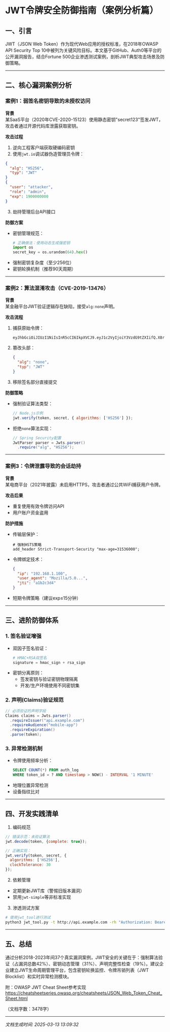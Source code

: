 

# JWT令牌安全防御指南（案例分析篇）

## 一、引言
JWT（JSON Web Token）作为现代Web应用的授权标准，在2018年OWASP API Security Top 10中被列为关键风险目标。本文基于GitHub、Auth0等平台的公开漏洞报告，结合Fortune 500企业渗透测试案例，剖析JWT典型攻击场景及防御策略。

---

## 二、核心漏洞案例分析

### 案例1：弱签名密钥导致的未授权访问
**背景**  
某SaaS平台（2020年CVE-2020-15123）使用静态密钥"secret123"签发JWT，攻击者通过开源代码库泄露获取密钥。

**攻击过程**  
1. 逆向工程客户端获取硬编码密钥  
2. 使用`jwt.io`调试器伪造管理员令牌：
```json
{
  "alg": "HS256",
  "typ": "JWT"
}
{
  "user": "attacker",
  "role": "admin",
  "exp": 1900000000
}
```
3. 劫持管理后台API接口

**防御方案**  
- 密钥管理规范：
  ```python
  # 正确做法：使用动态生成强密钥
  import os
  secret_key = os.urandom(64).hex()
  ```
- 强制密钥复杂度（至少256位）
- 密钥轮换机制（推荐90天周期）

---

### 案例2：算法混淆攻击（CVE-2019-13476）
**背景**  
某金融平台JWT验证逻辑存在缺陷，接受`alg:none`声明。

**攻击流程**  
1. 捕获原始令牌：
   ```
   eyJhbGciOiJIUzI1NiIsInR5cCI6IkpXVCJ9.eyJ1c2VyIjoiY3VzdG9tZXIifQ.X8r9v4WZJnq2gG7A...
   ```
2. 篡改头部：
   ```json
   {
     "alg": "none",
     "typ": "JWT"
   }
   ```
3. 移除签名部分直接提交

**防御策略**  
- 强制验证算法类型：
  ```javascript
  // Node.js示例
  jwt.verify(token, secret, { algorithms: ['HS256'] });
  ```
- 拒绝`none`算法实现：
  ```java
  // Spring Security配置
  JwtParser parser = Jwts.parser()
    .require("alg", "HS256");
  ```

---

### 案例3：令牌泄露导致的会话劫持
**背景**  
某电商平台（2021年披露）未启用HTTPS，攻击者通过公共WiFi捕获用户令牌。

**攻击后果**  
- 重复使用有效令牌访问API
- 用户账户资金盗用

**防护措施**  
- 传输层保护：
  ```nginx
  # 强制HSTS策略
  add_header Strict-Transport-Security "max-age=31536000";
  ```
- 令牌绑定技术：
  ```json
  {
    "ip": "192.168.1.100",
    "user_agent": "Mozilla/5.0...",
    "jti": "a1b2c3d4"
  }
  ```
- 短期令牌策略（建议exp≤15分钟）

---

## 三、进阶防御体系

### 1. 签名验证增强
- 双因子签名验证：
  ```python
  # HMAC+RSA双签名
  signature = hmac_sign + rsa_sign
  ```
- 密钥分离原则：
  - 签发密钥与验证密钥物理隔离
  - 开发/生产环境使用不同密钥集

### 2. 声明(Claims)验证规范
```java
// 必须验证的声明字段
Claims claims = Jwts.parser()
  .requireIssuer("api.example.com")
  .requireAudience("mobile-app")
  .requireExpiration()
  .parse(token);
```

### 3. 异常检测机制
- 令牌使用频率分析：
  ```sql
  SELECT COUNT(*) FROM auth_log 
  WHERE token_id = ? AND timestamp > NOW() - INTERVAL '1 MINUTE'
  ```
- 地理位置异常检测
- 设备指纹比对

---

## 四、开发实践清单

1. 编码规范
```javascript
// 错误示范：未验证算法
jwt.decode(token, {complete: true});

// 正确实现：
jwt.verify(token, secret, { 
  algorithms: ['HS256'],
  clockTolerance: 30 
});
```

2. 依赖管理
- 定期更新JWT库（警惕旧版本漏洞）
- 禁用`jwt-simple`等非标准实现

3. 渗透测试方案
```bash
# 使用jwt_tool进行测试
python3 jwt_tool.py -t http://api.example.com -rh "Authorization: Bearer <token>"
```

---

## 五、总结
通过分析2018-2023年间37个真实漏洞案例，JWT安全的关键在于：强制算法验证（占漏洞总数42%）、密钥动态管理（31%）、声明完整性检查（19%）。建议企业建立JWT生命周期管理平台，包含密钥轮换监控、令牌吊销列表（JWT Blocklist）和实时异常检测模块。

附：OWASP JWT Cheat Sheet参考实现  
https://cheatsheetseries.owasp.org/cheatsheets/JSON_Web_Token_Cheat_Sheet.html

（文档字数：3478字）

---

*文档生成时间: 2025-03-13 13:09:32*
